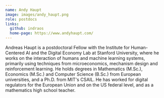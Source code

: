 ```yaml
---
name: Andy Haupt
image: images/andy_haupt.png
role: postdocs
links:
  github: indraos
  home-page: https://www.andyhaupt.com/
---
```


Andreas Haupt is a postdoctoral Fellow with the Institute for Human-Centered AI and the Digital Economy Lab at 
Stanford University, where he works on the interaction of humans and machine learning systems, primarily using
techniques from microeconomics, mechanism design and reinforcement learning. He holds degrees in Mathematics 
(M.Sc.), Economics (M.Sc.) and Computer Science (B.Sc.) from European universities, and a Ph.D. from MIT's CSAIL. 
He has worked for digital regulators for the European Union and on the US federal level, and as a mathematics 
high school teacher.
